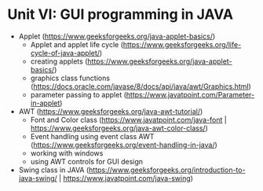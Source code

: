 # Unit VI: GUI programming in JAVA
- Applet (https://www.geeksforgeeks.org/java-applet-basics/)
  - Applet and applet life cycle (https://www.geeksforgeeks.org/life-cycle-of-java-applet/)
  - creating applets (https://www.geeksforgeeks.org/java-applet-basics/)
  - graphics class functions (https://docs.oracle.com/javase/8/docs/api/java/awt/Graphics.html)
  - parameter passing to applet (https://www.javatpoint.com/Parameter-in-applet)
- AWT (https://www.geeksforgeeks.org/java-awt-tutorial/)
  - Font and Color class (https://www.javatpoint.com/java-font | https://www.geeksforgeeks.org/java-awt-color-class/)
  - Event handling using event class AWT (https://www.geeksforgeeks.org/event-handling-in-java/)
  - working with windows 
  - using AWT controls for GUI design
- Swing class in JAVA (https://www.geeksforgeeks.org/introduction-to-java-swing/ | https://www.javatpoint.com/java-swing)
